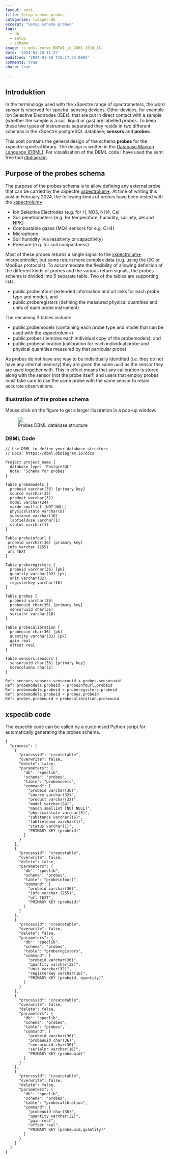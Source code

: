 ```yaml
---
layout: post
title: Setup schema probes
categories: libspec-db
excerpt: "Setup schema probes"
tags:
  - db
  - setup
  - schema
image: ts-mdsl-rntwi_RNTWI_id_2001-2016_AS
date: '2024-01-10 11:27'
modified: '2024-01-10 T18:17:25.000Z'
comments: true
share: true

---
```


## Introduktion

In the terminology used with the xSpectre range of spectrometers, the word _sensor_ is reserved for spectral sensing devices. Other devices, for example Ion Selective Electrodes (ISEs), that are put in direct contact with a sample (whether the sample is a soil, liquid or gas) are labelled _probes_. To keep these two types of instruments separated they reside in two different schemas in the xSpectre postgreSQL database; **sensors** and **probes**.

This post contains the general design of the schema **probes** for the xspectre spectral library. The design is written in the [Database Markup Language (DBML)](https://dbml.dbdiagram.io/home/). For visualisation of the DBML code I have used the semi free tool [dbdiagram](https://dbdiagram.io/?utm_source=dbml).

## Purpose of the probes schema

The purpose of the probes schema is to allow defining any external probe that can be carried by the xSpectre [xspectrolum<b>+</b>](https://www.environimagine.com/spectrometerv080.html). At time of writing this post in February 2024, the following kinds of probes have been tested with the  [xspectrolum<b>+</b>](https://www.environimagine.com/spectrometerv080.html):

- Ion Selective Electrodes (e.g. for H, NO3, NH4, Ca)
- Soil penetrometers (e.g. for temperature, humidity, sailinity, pH and NPK)
- Combustable gases (MQ4 sensors for e.g. CH4)
- Microphone
- Soil humidity (via resistivity or capacitivity)
- Pressure (e.g. for soil compactness)

Most of these probes returns a single signal to the [xspectrolum<b>+</b>](https://www.environimagine.com/spectrometerv080.html) microcontroller, but some return more complex data (e.g. using the I2C or ModBus protocols). To accommodate the flexibility of allowing definition of the different kinds of probes and the various return signals, the probes schema is divided into 5 separate table. Two of the tables are supporting lists:

- public.probeinfourl (extended information and url links for each probe type and model), and
- public.proberegisters (defining the measured physical quantities and units of each probe instrument)

The remaining 3 tables include:

- public.probemodels (containing each probe type and model that can be used with the xspectrolum<b>+</b>)
- public.probes (itemizes each individual copy of the probemodels), and
- public.probecalibration (calibration for each individual probe and physical quantities measured by that particular probe)

As probes do not have any way to be individually identified (i.e. they do not have any internal memory) they are given the same uuid as the sensor they are used together with. This in effect means that any calibration is stored along with the sensor (not the probe itself) and users that employ probes must take care to use the same probe with the same sensor to retain accurate observations.

### Illustration of the probes schema

Mouse click on the figure to get a larger illustration in a pop-up window.

<figure>
<a href="../../images/DBML_schema-probes.png">
<img src="../../images/DBML_schema-probes.png"></a>
<figcaption>Probes DBML database structure</figcaption>
</figure>

### DBML Code

```
// Use DBML to define your database structure
// Docs: https://dbml.dbdiagram.io/docs

Project project_name {
  database_type: 'PostgreSQL'
  Note: 'Schema for probes'
}

Table probemodels {
  probeid varchar(36) [primary key]
  source varchar(32)
  product varchar(32)
  model varchar(24)
  maxdn smallint [NOT NULL]
  physicalstate varchar(8)
  substance varchar(16)
  labfielduse varchar(1)
  status varchar(1)
}

Table probeinfourl {
 probeid varchar(36) [primary key]
 info varchar (255)
 url TEXT
}

Table proberegisters {
  probeid varchar(36) [pk]
  quantity varchar(32) [pk]
  unit varchar(32)
  registerkey varchar(16)
}

Table probes {
  probeid varchar(36)
  probeuuid char(36) [primary key]
  sensoruuid char(36)
  serialnr varchar(16)
}

Table probecalibration {
  probeuuid char(36) [pk]
  quantity varchar(32) [pk]
  gain real
  offset real
}

Table sensors.sensors {
  sensoruuid char(36) [primary key]
  morecolumns char(1)
}

Ref: sensors.sensors.sensoruuid < probes.sensoruuid
Ref: probemodels.probeid - probeinfourl.probeid
Ref: probemodels.probeid < proberegisters.probeid
Ref: probemodels.probeid < probes.probeid
Ref: probes.probeuuid < probecalibration.probeuuid
```

## xspeclib code

The xspeclib code can be called by a customised Python script for automatically generating the probes schema.

```
{
  "process": [
    {
      "processid": "createtable",
      "overwrite": false,
      "delete": false,
      "parameters": {
        "db": "speclib",
        "schema": "probes",
        "table": "probemodels",
        "command": [
          "probeid varchar(36)",
          "source varchar(32)",
          "product varchar(32)",
          "model varchar(24)",
          "maxdn smallint [NOT NULL]",
          "physicalstate varchar(8)",
          "substance varchar(16)",
          "labfielduse varchar(1)",
          "status varchar(1)",
          "PRIMARY KEY (probeid)"
        ]
      }
    },
    {
      "processid": "createtable",
      "overwrite": false,
      "delete": false,
      "parameters": {
        "db": "speclib",
        "schema": "probes",
        "table": "probeinfourl",
        "command": [
          "probeid varchar(36)",
          "info varchar (255)",
          "url TEXT",
          "PRIMARY KEY (probeid)"
        ]
      }
    },
    {
      "processid": "createtable",
      "overwrite": false,
      "delete": false,
      "parameters": {
        "db": "speclib",
        "schema": "probes",
        "table": "proberegisters",
        "command": [
          "probeid varchar(36)",
          "quantity varchar(32)",
          "unit varchar(32)",
          "registerkey varchar(16)",
          "PRIMARY KEY (probeid, quantity)"
        ]
      }
    },
    {
      "processid": "createtable",
      "overwrite": false,
      "delete": false,
      "parameters": {
        "db": "speclib",
        "schema": "probes",
        "table": "probes",
        "command": [
          "probeid varchar(36)",
          "probeuuid char(36)",
          "sensoruuid char(36)",
          "serialnr varchar(16)",
          "PRIMARY KEY (probeuuid)"
        ]
      }
    },
    {
      "processid": "createtable",
      "overwrite": false,
      "delete": false,
      "parameters": {
        "db": "speclib",
        "schema": "probes",
        "table": "probecalibration",
        "command": [
          "probeuuid char(36)",
          "quantity varchar(32)",
          "gain real",
          "offset real",
          "PRIMARY KEY (probeuuid,quantity)"
        ]
      }
    }
  ]
}
```

